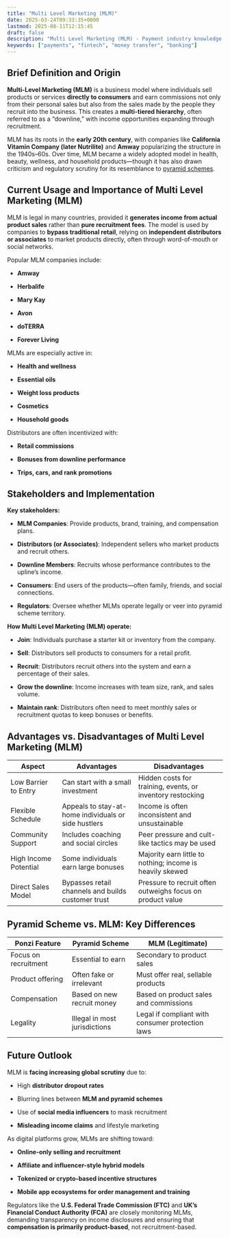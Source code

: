 ```yaml
---
title: "Multi Level Marketing (MLM)"
date: 2025-03-24T09:33:35+0000
lastmod: 2025-08-11T12:15:45
draft: false
description: "Multi Level Marketing (MLM) - Payment industry knowledge and insights"
keywords: ["payments", "fintech", "money transfer", "banking"]
---
```


## Brief Definition and Origin

**Multi-Level Marketing (MLM)** is a business model where individuals sell products or services **directly to consumers** and earn commissions not only from their personal sales but also from the sales made by the people they recruit into the business. This creates a **multi-tiered hierarchy**, often referred to as a “downline,” with income opportunities expanding through recruitment.

MLM has its roots in the **early 20th century**, with companies like **California Vitamin Company (later Nutrilite)** and **Amway** popularizing the structure in the 1940s–60s. Over time, MLM became a widely adopted model in health, beauty, wellness, and household products—though it has also drawn criticism and regulatory scrutiny for its resemblance to [pyramid schemes](https://faisalkhanllc.xyz/resources/payments-wiki/p/pyramid-scheme/).

## Current Usage and Importance of Multi Level Marketing (MLM)

MLM is legal in many countries, provided it **generates income from actual product sales** rather than **pure recruitment fees**. The model is used by companies to **bypass traditional retail**, relying on **independent distributors or associates** to market products directly, often through word-of-mouth or social networks.

Popular MLM companies include:

- **Amway**

- **Herbalife**

- **Mary Kay**

- **Avon**

- **doTERRA**

- **Forever Living**

MLMs are especially active in:

- **Health and wellness**

- **Essential oils**

- **Weight loss products**

- **Cosmetics**

- **Household goods**

Distributors are often incentivized with:

- **Retail commissions**

- **Bonuses from downline performance**

- **Trips, cars, and rank promotions**

## Stakeholders and Implementation

**Key stakeholders:**

- **MLM Companies**: Provide products, brand, training, and compensation plans.

- **Distributors (or Associates)**: Independent sellers who market products and recruit others.

- **Downline Members**: Recruits whose performance contributes to the upline’s income.

- **Consumers**: End users of the products—often family, friends, and social connections.

- **Regulators**: Oversee whether MLMs operate legally or veer into pyramid scheme territory.

**How Multi Level Marketing (MLM) operate:**

- **Join**: Individuals purchase a starter kit or inventory from the company.

- **Sell**: Distributors sell products to consumers for a retail profit.

- **Recruit**: Distributors recruit others into the system and earn a percentage of their sales.

- **Grow the downline**: Income increases with team size, rank, and sales volume.

- **Maintain rank**: Distributors often need to meet monthly sales or recruitment quotas to keep bonuses or benefits.

## Advantages vs. Disadvantages of Multi Level Marketing (MLM)

| **Aspect** | **Advantages** | **Disadvantages** |
| --- | --- | --- |
| Low Barrier to Entry | Can start with a small investment | Hidden costs for training, events, or inventory restocking |
| Flexible Schedule | Appeals to stay-at-home individuals or side hustlers | Income is often inconsistent and unsustainable |
| Community Support | Includes coaching and social circles | Peer pressure and cult-like tactics may be used |
| High Income Potential | Some individuals earn large bonuses | Majority earn little to nothing; income is heavily skewed |
| Direct Sales Model | Bypasses retail channels and builds customer trust | Pressure to recruit often outweighs focus on product value |

## Pyramid Scheme vs. MLM: Key Differences

| **Ponzi Feature** | **Pyramid Scheme** | **MLM (Legitimate)** |
| --- | --- | --- |
| Focus on recruitment | Essential to earn | Secondary to product sales |
| Product offering | Often fake or irrelevant | Must offer real, sellable products |
| Compensation | Based on new recruit money | Based on product sales and commissions |
| Legality | Illegal in most jurisdictions | Legal if compliant with consumer protection laws |

## Future Outlook

MLM is **facing increasing global scrutiny** due to:

- High **distributor dropout rates**

- Blurring lines between **MLM and pyramid schemes**

- Use of **social media influencers** to mask recruitment

- **Misleading income claims** and lifestyle marketing

As digital platforms grow, MLMs are shifting toward:

- **Online-only selling and recruitment**

- **Affiliate and influencer-style hybrid models**

- **Tokenized or crypto-based incentive structures**

- **Mobile app ecosystems for order management and training**

Regulators like the **U.S. Federal Trade Commission (FTC)** and **UK’s Financial Conduct Authority (FCA)** are closely monitoring MLMs, demanding transparency on income disclosures and ensuring that **compensation is primarily product-based**, not recruitment-based.